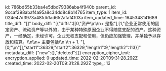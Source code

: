 id: 786bd65b33ba4e5dbd79386aba4f940b
parent_id: 9ccaf398abaf4a95a8c34dd8c8b14765
item_type: 1
item_id: 024e47d3973a48fdb1ad652afaf4103a
item_updated_time: 1645348141689
title_diff: "[]"
body_diff: "[{\"diffs\":[[0,\"资产\\\n\\\n+ 是指\"],[1,\"企业正常使用的固定资产、流动资产等以外的，由于某种特殊原因企业不得随意支配的资产。这种资产，一经确定，未经许可，企业无权支配和使用，但仍应加强管理，并单独予以存放和核算。\\\n\\\n+ 主要包括\\\n  \\\n  + 1. \"],[0,\"\\\n\"]],\"start1\":36329,\"start2\":36329,\"length1\":9,\"length2\":113}]"
metadata_diff: {"new":{},"deleted":[]}
encryption_cipher_text: 
encryption_applied: 0
updated_time: 2022-02-20T09:31:28.292Z
created_time: 2022-02-20T09:31:28.292Z
type_: 13